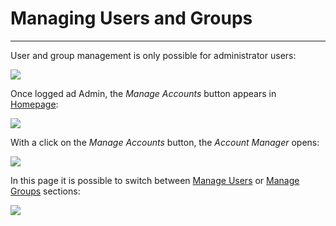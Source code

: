 # Managing Users and Groups
****************************

User and group management is only possible for administrator users:

<img src="../img/managing-users-and-groups/account.jpg" class="ms-docimage" style="max-width:600px"/>

Once logged ad Admin, the *Manage Accounts* button appears in [Homepage](home-page.md):

<img src="../img/managing-users-and-groups/manager.jpg" class="ms-docimage"/>

With a click on the *Manage Accounts* button, the *Account Manager* opens:

<img src="../img/managing-users-and-groups/manager-page.jpg" class="ms-docimage"/>

In this page it is possible to switch between [Manage Users](managing-users.md) or [Manage Groups](managing-groups.md) sections:

<img src="../img/managing-users-and-groups/man-users-groups.jpg" class="ms-docimage" style="max-width:200px"/>
